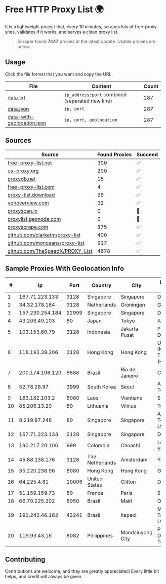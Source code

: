 
# Free HTTP Proxy List 🌍

It is a lightweight project that, every 10 minutes, scrapes lots of free-proxy sites, validates if it works, and serves a clean proxy list.


> Scraper found **7447** proxies at the latest update. Usable proxies are below.

## Usage

Click the file format that you want and copy the URL.


|File|Content|Count|
|----|-------|-----|
|[data.txt](https://raw.githubusercontent.com/themiralay/Proxy-List-World/master/data.txt)|`ip_address:port` combined (seperated new line)|287|
|[data.json](https://raw.githubusercontent.com/themiralay/Proxy-List-World/master/data.json)|`ip, port`|287|
|[data-with-geolocation.json](https://raw.githubusercontent.com/themiralay/Proxy-List-World/master/data-with-geolocation.json)|`ip, port, geolocation`|287|

## Sources

|Source|Found Proxies|Succeed|
|------|-------------|-------|
|[free-proxy-list.net](https://free-proxy-list.net)|300|✅|
|[us-proxy.org](https://www.us-proxy.org)|200|✅|
|[proxydb.net](http://proxydb.net)|15|✅|
|[free-proxy-list.com](https://free-proxy-list.com/?page=&port=&type%5B%5D=http&type%5B%5D=https&up_time=0&search=Search)|4|✅|
|[proxy-list.download](https://www.proxy-list.download/HTTP)|26|✅|
|[vpnoverview.com](https://vpnoverview.com/privacy/anonymous-browsing/free-proxy-servers)|32|✅|
|[proxyscan.io](https://www.proxyscan.io)|0|🚫|
|[proxylist.geonode.com](https://proxylist.geonode.com/api/proxy-list?limit=300&page=1&sort_by=lastChecked&sort_type=desc&protocols=http,https)|0|🚫|
|[proxyscrape.com](https://api.proxyscrape.com/v2/?request=displayproxies&protocol=http&timeout=10000&country=all&ssl=all&anonymity=all)|875|✅|
|[github.com/clarketm/proxy-list](https://raw.githubusercontent.com/clarketm/proxy-list/master/proxy-list-raw.txt)|400|✅|
|[github.com/monosans/proxy-list](https://raw.githubusercontent.com/monosans/proxy-list/main/proxies/http.txt)|917|✅|
|[github.com/TheSpeedX/PROXY-List](https://raw.githubusercontent.com/TheSpeedX/PROXY-List/master/http.txt)|4678|✅|


## Sample Proxies With Geolocation Info

|#|Ip|Port|Country|City|Internet Service Provider|
|-|--|----|-------|----|-------------------------|
|1|167.71.223.133|3128|Singapore|Singapore|DigitalOcean, LLC|
|2|34.32.178.184|3128|Netherlands|Groningen|Google LLC|
|3|157.230.254.184|22999|Singapore|Singapore|DigitalOcean, LLC|
|4|43.206.49.103|80|Japan|Tokyo|Amazon.com, Inc.|
|5|103.153.60.79|3128|Indonesia|Jakarta Pusat|PT Era Awan Digital|
|6|118.193.39.206|3128|Hong Kong|Hong Kong|UCLOUD INFORMATION TECHNOLOGY (HK) LIMITED|
|7|200.174.198.120|8888|Brazil|Rio de Janeiro|Claro S.A|
|8|52.78.28.97|3999|South Korea|Seoul|Amazon Technologies Inc.|
|9|183.182.103.2|8080|Laos|Vientiane|Star Telecom|
|10|85.206.13.20|80|Lithuania|Vilnius|Telia Lietuva, AB|
|11|8.219.97.248|80|Singapore|Singapore|Alibaba (US) Technology Co., Ltd.|
|12|167.71.223.133|3128|Singapore|Singapore|DigitalOcean, LLC|
|13|190.217.20.106|999|Colombia|Choachi|Level 3 Colombia S.A|
|14|45.88.138.176|3128|The Netherlands|Amsterdam|Yaglom Labs Ltd|
|15|35.220.236.96|8080|Hong Kong|Hong Kong|Google LLC|
|16|64.225.4.81|10006|United States|Clifton|DigitalOcean, LLC|
|17|51.159.159.73|80|France|Paris|SCALEWAY|
|18|66.70.225.202|8050|Brazil|Mairi|OVH Hosting|
|19|191.243.46.162|43241|Brazil|Itapaci|Microturbo Telecomunicacoes Ltda-me|
|20|119.93.43.16|8082|Philippines|Mandaluyong City|Philippine Long Distance Telephone Co.|



## Contributing

Contributions are welcome, and they are greatly appreciated! Every
little bit helps, and credit will always be given.

